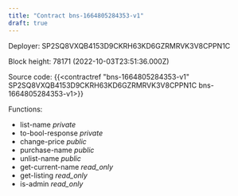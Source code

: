 ```yaml
---
title: "Contract bns-1664805284353-v1"
draft: true
---
```

Deployer: SP2SQ8VXQB4153D9CKRH63KD6GZRMRVK3V8CPPN1C


 



Block height: 78171 (2022-10-03T23:51:36.000Z)

Source code: {{<contractref "bns-1664805284353-v1" SP2SQ8VXQB4153D9CKRH63KD6GZRMRVK3V8CPPN1C bns-1664805284353-v1>}}

Functions:

* list-name _private_
* to-bool-response _private_
* change-price _public_
* purchase-name _public_
* unlist-name _public_
* get-current-name _read_only_
* get-listing _read_only_
* is-admin _read_only_
